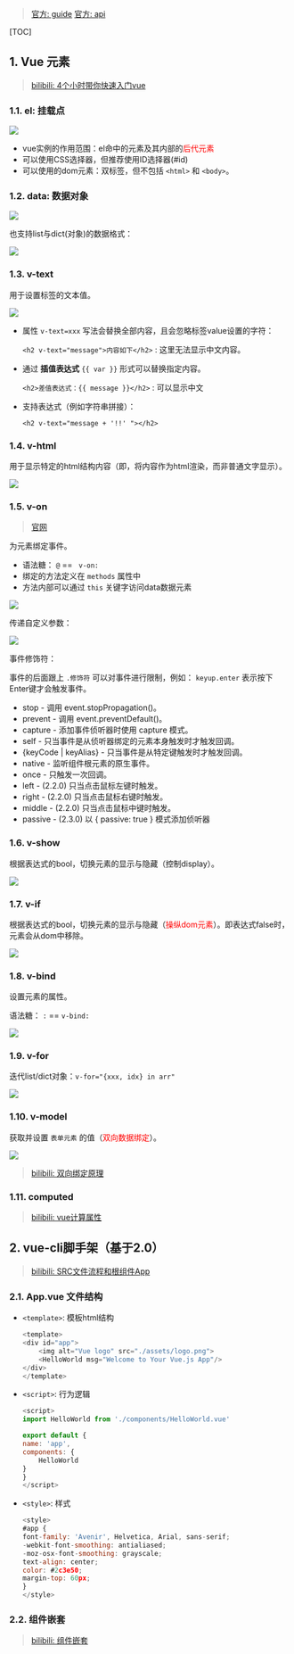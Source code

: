 <!--
+++
title       = "Vue入门"
description = "1. Vue 元素; 2. vue-cli脚手架（基于2.0）"
date        = "2022-01-03"
tags        = []
categories  = ["5-框架应用","51-web"]
series      = []
keywords    = []
weight      = 3
toc         = true
draft       = false
+++ -->

> [官方: guide](https://cn.vuejs.org/v2/guide/)
> [官方: api](https://cn.vuejs.org/v2/api/)

[TOC]

## 1. Vue 元素
> [bilibili: 4个小时带你快速入门vue](https://www.bilibili.com/video/av76249419?p=25)

### 1.1. el: 挂载点

![](https://img2020.cnblogs.com/blog/2039866/202011/2039866-20201109184023751-717826279.jpg) <!-- Vue入门/2020-01-05-09-47-15.jpg -->

* vue实例的作用范围：el命中的元素及其内部的<font color=#FF0000>后代元素</font>
* 可以使用CSS选择器，但推荐使用ID选择器(#id)
* 可以使用的dom元素：双标签，但不包括 `<html>` 和 `<body>`。

### 1.2. data: 数据对象

![](https://img2020.cnblogs.com/blog/2039866/202011/2039866-20201109184024179-333848829.jpg) <!-- Vue入门/2020-01-05-09-55-08.jpg -->

也支持list与dict(对象)的数据格式：

![](https://img2020.cnblogs.com/blog/2039866/202011/2039866-20201109184024475-932670539.jpg) <!-- Vue入门/2020-01-05-09-57-29.jpg -->

### 1.3. v-text
用于设置标签的文本值。

![](https://img2020.cnblogs.com/blog/2039866/202011/2039866-20201109184024791-434665460.jpg) <!-- Vue入门/2020-01-05-09-59-25.jpg -->

* 属性 `v-text=xxx` 写法会替换全部内容，且会忽略标签value设置的字符：

    `<h2 v-text="message">内容如下</h2>` : 这里无法显示中文内容。

* 通过 **插值表达式** `{{ var }}` 形式可以替换指定内容。

    `<h2>差值表达式：{{ message }}</h2>` : 可以显示中文

* 支持表达式（例如字符串拼接）：

    `<h2 v-text="message + '!!' "></h2>`

### 1.4. v-html
用于显示特定的html结构内容（即，将内容作为html渲染，而非普通文字显示）。

![](https://img2020.cnblogs.com/blog/2039866/202011/2039866-20201109184025005-2116054493.jpg) <!-- Vue入门/2020-01-05-10-12-42.jpg -->

### 1.5. v-on
> [官网](https://cn.vuejs.org/v2/api/#v-on)

为元素绑定事件。

* 语法糖： `@` == ` v-on:`
* 绑定的方法定义在 `methods` 属性中
* 方法内部可以通过 `this` 关键字访问data数据元素

![](https://img2020.cnblogs.com/blog/2039866/202011/2039866-20201109184025274-121397171.jpg) <!-- Vue入门/2020-01-05-10-15-17.jpg -->

传递自定义参数：

![](https://img2020.cnblogs.com/blog/2039866/202011/2039866-20201109184025501-2121649312.jpg) <!-- Vue入门/2020-01-05-11-31-24.jpg -->

事件修饰符：

事件的后面跟上 `.修饰符` 可以对事件进行限制，例如： `keyup.enter` 表示按下Enter键才会触发事件。

* stop - 调用 event.stopPropagation()。
* prevent - 调用 event.preventDefault()。
* capture - 添加事件侦听器时使用 capture 模式。
* self - 只当事件是从侦听器绑定的元素本身触发时才触发回调。
* {keyCode | keyAlias} - 只当事件是从特定键触发时才触发回调。
* native - 监听组件根元素的原生事件。
* once - 只触发一次回调。
* left - (2.2.0) 只当点击鼠标左键时触发。
* right - (2.2.0) 只当点击鼠标右键时触发。
* middle - (2.2.0) 只当点击鼠标中键时触发。
* passive - (2.3.0) 以 { passive: true } 模式添加侦听器

### 1.6. v-show
根据表达式的bool，切换元素的显示与隐藏（控制display）。

![](https://img2020.cnblogs.com/blog/2039866/202011/2039866-20201109184025736-1025940696.jpg) <!-- Vue入门/2020-01-05-10-35-24.jpg -->

### 1.7. v-if
根据表达式的bool，切换元素的显示与隐藏（<font color=#FF0000>操纵dom元素</font>）。即表达式false时，元素会从dom中移除。

![](https://img2020.cnblogs.com/blog/2039866/202011/2039866-20201109184026121-1276485251.jpg) <!-- Vue入门/2020-01-05-10-40-54.jpg -->

### 1.8. v-bind
设置元素的属性。

语法糖： `:` == `v-bind:`

![](https://img2020.cnblogs.com/blog/2039866/202011/2039866-20201109184026416-267482696.jpg) <!-- Vue入门/2020-01-05-10-44-03.jpg -->

### 1.9. v-for
迭代list/dict对象：`v-for="{xxx, idx} in arr"`

![](https://img2020.cnblogs.com/blog/2039866/202011/2039866-20201109184026688-1396393681.jpg) <!-- Vue入门/2020-01-05-11-23-36.jpg -->

### 1.10. v-model
获取并设置 `表单元素` 的值（<font color=#FF0000>双向数据绑定</font>）。

![](https://img2020.cnblogs.com/blog/2039866/202011/2039866-20201109184026928-1957773102.jpg) <!-- Vue入门/2020-01-05-11-36-43.jpg -->

> [bilibili: 双向绑定原理](https://www.bilibili.com/video/av44699553?p=9)

### 1.11. computed
> [bilibili: vue计算属性](https://www.bilibili.com/video/av44699553?p=10)

## 2. vue-cli脚手架（基于2.0）
> [bilibili: SRC文件流程和根组件App](https://www.bilibili.com/video/av44699553?p=19)

### 2.1. App.vue 文件结构
* `<template>`: 模板html结构

    ```js
    <template>
    <div id="app">
        <img alt="Vue logo" src="./assets/logo.png">
        <HelloWorld msg="Welcome to Your Vue.js App"/>
    </div>
    </template>
    ```

* `<script>`: 行为逻辑

    ```js
    <script>
    import HelloWorld from './components/HelloWorld.vue'

    export default {
    name: 'app',
    components: {
        HelloWorld
    }
    }
    </script>
    ```

* `<style>`: 样式

    ```js
    <style>
    #app {
    font-family: 'Avenir', Helvetica, Arial, sans-serif;
    -webkit-font-smoothing: antialiased;
    -moz-osx-font-smoothing: grayscale;
    text-align: center;
    color: #2c3e50;
    margin-top: 60px;
    }
    </style>
    ```

### 2.2. 组件嵌套
> [bilibili: 组件嵌套](https://www.bilibili.com/video/av44699553?p=20)

